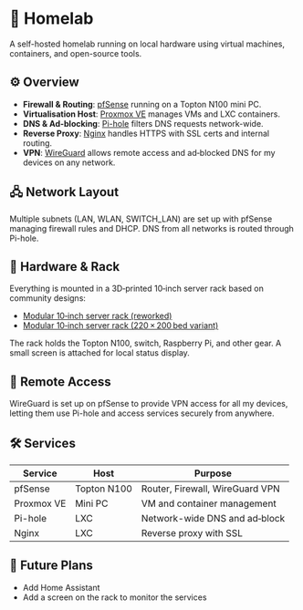 # 🏡 Homelab

A self-hosted homelab running on local hardware using virtual machines, containers, and open-source tools.

## ⚙️ Overview

- **Firewall & Routing**: [pfSense](https://www.pfsense.org/) running on a Topton N100 mini PC.  
- **Virtualisation Host**: [Proxmox VE](https://www.proxmox.com/en/) manages VMs and LXC containers.  
- **DNS & Ad-blocking**: [Pi-hole](https://pi-hole.net/) filters DNS requests network-wide.  
- **Reverse Proxy**: [Nginx](https://nginx.org/) handles HTTPS with SSL certs and internal routing.  
- **VPN**: [WireGuard](https://www.wireguard.com/) allows remote access and ad‑blocked DNS for my devices on any network.  

## 🖧 Network Layout

Multiple subnets (LAN, WLAN, SWITCH_LAN) are set up with pfSense managing firewall rules and DHCP. DNS from all networks is routed through Pi-hole.

## 🧰 Hardware & Rack

Everything is mounted in a 3D‑printed 10‑inch server rack based on community designs:  
- [Modular 10‑inch server rack (reworked)](https://www.printables.com/model/1090551-modular-10-inch-server-rack-reworked)  
- [Modular 10‑inch server rack (220 × 200 bed variant)](https://www.printables.com/model/1173071-modular-10-inch-server-rack-reworked-220-x-200-bed)  

The rack holds the Topton N100, switch, Raspberry Pi, and other gear. A small screen is attached for local status display.

## 🔐 Remote Access

WireGuard is set up on pfSense to provide VPN access for all my devices, letting them use Pi-hole and access services securely from anywhere.

## 🛠️ Services

| Service     | Host       | Purpose                         |
|-------------|------------|---------------------------------|
| pfSense     | Topton N100| Router, Firewall, WireGuard VPN |
| Proxmox VE  | Mini PC    | VM and container management     |
| Pi-hole     | LXC        | Network-wide DNS and ad‑block   |
| Nginx       | LXC        | Reverse proxy with SSL          |

## 🔄 Future Plans

- Add Home Assistant  
- Add a screen on the rack to monitor the services  
